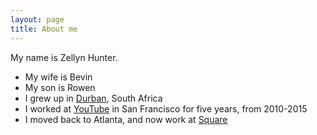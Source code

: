 ```yaml
---
layout: page
title: About me
---
```


My name is Zellyn Hunter.

- My wife is Bevin
- My son is Rowen
- I grew up in [Durban](https://en.wikipedia.org/wiki/Durban), South Africa
- I worked at [YouTube](https://youtube.com) in San Francisco for five years, from 2010-2015
- I moved back to Atlanta, and now work at [Square](https://squareup.com)
